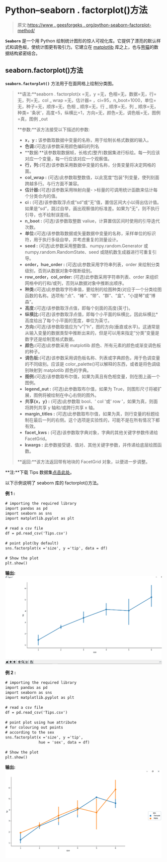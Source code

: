 # Python–seaborn . factorplot()方法

> 原文:[https://www . geesforgeks . org/python-seaborn-factorplot-method/](https://www.geeksforgeeks.org/python-seaborn-factorplot-method/)

**`Seaborn`** 是一个用 Python 绘制统计图形的惊人可视化库。它提供了漂亮的默认样式和调色板，使统计图更有吸引力。它建立在 [matplotlib](https://www.geeksforgeeks.org/python-introduction-matplotlib/) 库之上，也与[熊猫](https://www.geeksforgeeks.org/introduction-to-pandas-in-python/)的数据结构紧密结合。

## seaborn.factorplot()方法

**`seaborn.factorplot()`** 方法用于在面网格上绘制分类图。

> **语法:**seaborn . factorplot(x =无，y =无，色相=无，数据=无，行=无，列=无，col _ wrap =无，估计器= <function mean="" at="">，ci=95，n_boot=1000，单位=无，种子=无，顺序=无，色相 _ 顺序=无，行 _ 顺序=无，列 _ 顺序=无，种类= '条状'，高度=5，纵横比=1，方向=无，颜色=无，调色板=无，图例=真，图例 _out</function>
> 
> **参数:**该方法接受以下描述的参数:
> 
> *   **x，y :** 该参数取数据中变量的名称，用于绘制长格式数据的输入。
> *   **色调:**(可选)该参数采用颜色编码的列名
> *   **数据:**该参数取数据帧，长格式(整齐)数据集进行标绘。每一列应该对应一个变量，每一行应该对应一个观察值。
> *   **行，列:**(可选)该参数采用数据中变量的名称，分类变量将决定网格的面。
> *   **col_wrap :** (可选)此参数取整数值，以此宽度“包装”列变量，使列刻面跨越多行。与行方面不兼容。
> *   **估计器:**(可选)该参数采用映射向量- >标量的可调用统计函数来估计每个分类仓内的值。
> *   **ci :** (可选)该参数取浮点或“sd”或“无”值，置信区间大小以得出估计值。如果是“sd”，跳过自举，画出观察值的标准差。如果为“无”，则不执行引导，也不绘制误差线。
> *   **n_boot :** (可选)该参数取整数 valiue，计算置信区间时使用的引导迭代次数。
> *   **单位:**(可选)该参数取数据或矢量数据中变量的名称，采样单位的标识符，用于执行多级自举，并考虑重复的测量设计。
> *   **seed :** (可选)此参数采用整数值、numpy.random.Generator 或 numpy.random.RandomState、seed 或随机数生成器进行可重复引导。
> *   **order，hue_order :** (可选)此参数采用字符串列表，order 来绘制分类级别，否则从数据对象中推断级别。
> *   **row_order，col_order:** (可选)此参数采用字符串列表、order 来组织网格中的行和/或列，否则从数据对象中推断出顺序。
> *   **种类:**(可选)此参数取字符串值，要绘制的绘图种类(对应于一个分类绘图函数的名称。选项有:“点”、“棒”、“带”、“群”、“盒”、“小提琴”或“博森”。
> *   **高度:**(可选)该参数取浮点值，即每个刻面的高度(英寸)。
> *   **纵横比:**(可选)该参数取浮点值，即每个小平面的纵横比，因此纵横比*高度给出了每个小平面的宽度，单位为英寸。
> *   **方向:**(可选)该参数取值应为“v”|“h”，图的方向(垂直或水平)。这通常是从输入变量的数据类型中推断出来的，但是可以用来指定“分类”变量是数字还是绘制宽格式数据。
> *   **颜色:**(可选)此参数采用 matplotlib 颜色、所有元素的颜色或渐变调色板的种子。
> *   **调色板:**(可选)该参数采用调色板名称、列表或字典颜色，用于色调变量的不同级别。应该是 color_palette()可以解释的东西，或者是将色调级别映射到 matplotlib 颜色的字典。
> *   **图例:**(可选)该参数取布尔值，如果为真且有色相变量，则在图上画一个图例。
> *   **legend_out :** (可选)此参数取布尔值，如果为 True，则图形尺寸将被扩展，图例将被绘制在中心右侧的图外。
> *   **共享{x，y} :** (可选)此参数取 bool、' col '或' row '，如果为真，则面将跨列共享 y 轴和/或跨行共享 x 轴。
> *   **margin_titles :** (可选)此参数取布尔值，如果为真，则行变量的标题绘制在最后一列的右侧。这个选项是实验性的，可能不是在所有情况下都有效。
> *   **facet_kws :** (可选)该参数取字典对象，字典的其他关键字参数传递给 FacetGrid。
> *   **kwargs :** 此参数接受键、值对、其他关键字参数，并传递给底层绘图函数。
> 
> **返回:**该方法返回带有地块的 FacetGrid 对象，以便进一步调整。

**注:**下载 Tips 数据集[点击此处](https://drive.google.com/file/d/1bsDSsI2MQSc77VBKVFETWYOs6fAlNwxF/view?usp=sharing)。

以下示例说明了 seaborn 库的 factorplot()方法。

**例 1 :**

```
# importing the required library
import pandas as pd
import seaborn as sns
import matplotlib.pyplot as plt

# read a csv file
df = pd.read_csv('Tips.csv')

# point plot(by default)
sns.factorplot(x ='size', y ='tip', data = df)

# Show the plot
plt.show()
```

**输出:**
![point plot](img/d2f9eb0b2996b59dce1cded00099a850.png)

**例 2 :**

```
# importing the required library
import pandas as pd
import seaborn as sns
import matplotlib.pyplot as plt

# read a csv file
df = pd.read_csv('Tips.csv')

# point plot using hue attribute
# for colouring out points
# according to the sex
sns.factorplot(x ='size', y ='tip', 
               hue = 'sex', data = df)

# Show the plot
plt.show()
```

**输出:**
![point plot coloured](img/ed00279545ab713ad83325254a735ab2.png)